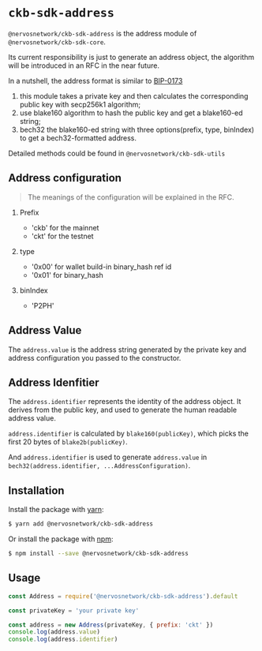 # `ckb-sdk-address`

`@nervosnetwork/ckb-sdk-address` is the address module of `@nervosnetwork/ckb-sdk-core`.

Its current responsibility is just to generate an address object, the algorithm will be introduced in an RFC in the near future.

In a nutshell, the address format is similar to [BIP-0173](https://github.com/bitcoin/bips/blob/master/bip-0173.mediawiki)

1. this module takes a private key and then calculates the corresponding public key with secp256k1 algorithm;
2. use blake160 algorithm to hash the public key and get a blake160-ed string;
3. bech32 the blake160-ed string with three options(prefix, type, binIndex) to get a bech32-formatted address.

Detailed methods could be found in `@nervosnetwork/ckb-sdk-utils`

## Address configuration

> The meanings of the configuration will be explained in the RFC.

1. Prefix

   - 'ckb' for the mainnet
   - 'ckt' for the testnet

2. type

   - '0x00' for wallet build-in binary_hash ref id
   - '0x01' for binary_hash

3. binIndex

   - 'P2PH'

## Address Value

The `address.value` is the address string generated by the private key and address configuration you passed to the constructor.

## Address Idenfitier

The `address.identifier` represents the identity of the address object. It derives from the public key, and used to generate the human readable address value.

`address.identifier` is calculated by `blake160(publicKey)`, which picks the first 20 bytes of `blake2b(publicKey)`.

And `address.identifier` is used to generate `address.value` in `bech32(address.identifier, ...AddressConfiguration)`.

## Installation

Install the package with [yarn](https://yarnpkg.com/):

```sh
$ yarn add @nervosnetwork/ckb-sdk-address
```

Or install the package with [npm](https://npmjs.com):

```sh
$ npm install --save @nervosnetwork/ckb-sdk-address
```

## Usage

```javascript
const Address = require('@nervosnetwork/ckb-sdk-address').default

const privateKey = 'your private key'

const address = new Address(privateKey, { prefix: 'ckt' })
console.log(address.value)
console.log(address.identifier)
```
